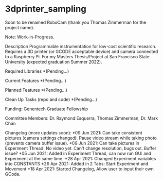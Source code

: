 # 3dprinter_sampling
Soon to be renamed RoboCam (thank you Thomas Zimmerman for the project name).

Note: Work-in-Progress.

Description
Programmable instrumentation for low-cost scientific research.
Requires a 3D printer (or GCODE acceptable device) and camera
connected to a Raspberry Pi. For my Masters Thesis/Project at
San Francisco State University (expected graduation Summer 2022).

Required Libraries
*(Pending...)

Current Features
*(Pending...)

Planned Features
*(Pending...)

Clean Up Tasks (repo and code)
*(Pending...)

Funding: Genentech Graduate Fellowship


Committee Members: Dr. Raymond Esquerra, Thomas Zimmerman, Dr. Mark Chan


Changelog (more updates soon):
*09 Jun 2021: Can take consistent pictures (camera settings changed). Pause video stream while taking photo (prevents camera buffer issue).
*06 Jun 2021: Can take pictures in Experiment Thread. No video yet. Can't change resolution, bugs out. Buffer issue?
*05 Jun 2021: Added in Experiment Thread, can now run GUI and Experiment at the same time.
*28 Apr 2021: Changed Experiment variables into CONSTANTS
*26 Apr 2021: Added in 2 Tabs: Start Experiment and Movement
*18 Apr 2021: Started Changelog, Allow user to input their own GCode.

